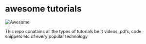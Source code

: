 # awesome tutorials

![Awesome](https://cdn.rawgit.com/sindresorhus/awesome/d7305f38d29fed78fa85652e3a63e154dd8e8829/media/badge.svg)
   
This repo conatains all the types of tutorials be it videos, pdfs, code snippets etc of every popular technology
